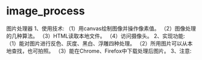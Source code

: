 # image_process
图片处理器
1、使用技术:
（1）用canvas绘制图像并操作像素值。
（2）图像处理的几种算法。
（3）HTML读取本地文件。
（4）访问摄像头。
2、实现功能:
（1）能对图片进行反色、灰度、黑白、浮雕四种处理。
（2）所用图片可以从本地查找，也可拍照。
（3）能在Chrome、Firefox中下载处理后图片。
3、注意:
